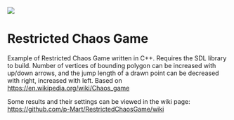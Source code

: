 ![](https://i.gyazo.com/ce4b9cf71d5a782620db8a615f12af44.png)

# Restricted Chaos Game
Example of Restricted Chaos Game written in C++. Requires the SDL library to build. 
Number of vertices of bounding polygon can be increased with up/down arrows, and the jump length of a drawn point can be decreased with right, increased with left.
Based on https://en.wikipedia.org/wiki/Chaos_game

Some results and their settings can be viewed in the wiki page: https://github.com/p-Mart/RestrictedChaosGame/wiki

